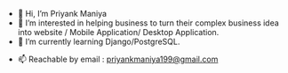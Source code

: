 - 👋 Hi, I’m Priyank Maniya
- 👀 I’m interested in helping business to turn their complex business idea into website / Mobile Application/ Desktop Application.
- 🌱 I’m currently learning Django/PostgreSQL.
<!-- - 💞️ I’m looking to collaborate on ... -->
- 📫 Reachable by email : priyankmaniya199@gmail.com

<!---
PriyankManiya/PriyankManiya is a ✨ special ✨ repository because its `README.md` (this file) appears on your GitHub profile.
You can click the Preview link to take a look at your changes.
--->
